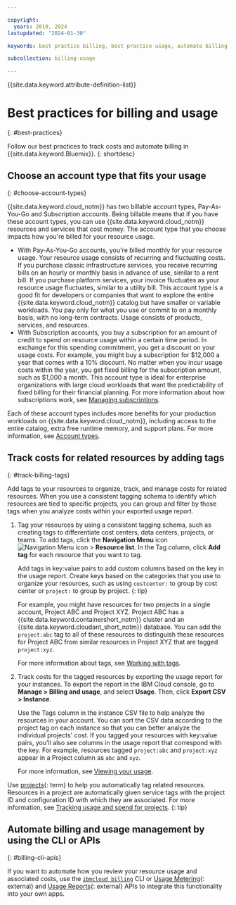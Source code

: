 ```yaml
---

copyright:
  years: 2019, 2024
lastupdated: "2024-01-30"

keywords: best practice billing, best practice usage, automate billing, track costs

subcollection: billing-usage

---
```


{{site.data.keyword.attribute-definition-list}}


# Best practices for billing and usage
{: #best-practices}

Follow our best practices to track costs and automate billing in {{site.data.keyword.Bluemix}}.
{: shortdesc}

## Choose an account type that fits your usage
{: #choose-account-types}

{{site.data.keyword.cloud_notm}} has two billable account types, Pay-As-You-Go and Subscription accounts. Being billable means that if you have these account types, you can use {{site.data.keyword.cloud_notm}} resources and services that cost money. The account type that you choose impacts how you're billed for your resource usage.
* With Pay-As-You-Go accounts, you're billed monthly for your resource usage. Your resource usage consists of recurring and fluctuating costs. If you purchase classic infrastructure services, you receive recurring bills on an hourly or monthly basis in advance of use, similar to a rent bill. If you purchase platform services, your invoice fluctuates as your resource usage fluctuates, similar to a utility bill. This account type is a good fit for developers or companies that want to explore the entire {{site.data.keyword.cloud_notm}} catalog but have smaller or variable workloads. You pay only for what you use or commit to on a monthly basis, with no long-term contracts. Usage consists of products, services, and resources.
* With Subscription accounts, you buy a subscription for an amount of credit to spend on resource usage within a certain time period. In exchange for this spending commitment, you get a discount on your usage costs. For example, you might buy a subscription for $12,000 a year that comes with a 10% discount. No matter when you incur usage costs within the year, you get fixed billing for the subscription amount, such as $1,000 a month. This account type is ideal for enterprise organizations with large cloud workloads that want the predictability of fixed billing for their financial planning. For more information about how subscriptions work, see [Managing subscriptions](/docs/billing-usage?topic=billing-usage-subscriptions).

Each of these account types includes more benefits for your production workloads on {{site.data.keyword.cloud_notm}}, including access to the entire catalog, extra free runtime memory, and support plans. For more information, see [Account types](/docs/account?topic=account-accounts).

## Track costs for related resources by adding tags
{: #track-billing-tags}

Add tags to your resources to organize, track, and manage costs for related resources. When you use a consistent tagging schema to identify which resources are tied to specific projects, you can group and filter by those tags when you analyze costs within your exported usage report.

1. Tag your resources by using a consistent tagging schema, such as creating tags to differentiate cost centers, data centers, projects, or teams. To add tags, click the **Navigation Menu** icon ![Navigation Menu icon](../icons/icon_hamburger.svg "Menu") > **Resource list**. In the Tag column, click **Add tag** for each resource that you want to tag.

   Add tags in key:value pairs to add custom columns based on the key in the usage report. Create keys based on the categories that you use to organize your resources, such as using `costcenter:` to group by cost center or `project:` to group by project.
   {: tip}

   For example, you might have resources for two projects in a single account, Project ABC and Project XYZ. Project ABC has a {{site.data.keyword.containershort_notm}} cluster and an {{site.data.keyword.cloudant_short_notm}} database. You can add the `project:abc` tag to all of these resources to distinguish these resources for Project ABC from similar resources in Project XYZ that are tagged `project:xyz`.

   For more information about tags, see [Working with tags](/docs/account?topic=account-tag).

1. Track costs for the tagged resources by exporting the usage report for your instances. To export the report in the IBM Cloud console, go to **Manage > Billing and usage**, and select **Usage**. Then, click **Export CSV > Instance**.

   Use the Tags column in the instance CSV file to help analyze the resources in your account. You can sort the CSV data according to the project tag on each instance so that you can better analyze the individual projects' cost. If you tagged your resources with key:value pairs, you'll also see columns in the usage report that correspond with the key. For example, resources tagged `project:abc` and `project:xyz` appear in a Project column as `abc` and `xyz`.

   For more information, see [Viewing your usage](/docs/billing-usage?topic=billing-usage-viewingusage).

Use [projects](#x2035151){: term} to help you automatically tag related resources. Resources in a project are automatically given service tags with the project ID and configuration ID with which they are associated. For more information, see [Tracking usage and spend for projects](/secure-enterprise?topic=secure-enterprise-project-usage-spend).
{: tip}


## Automate billing and usage management by using the CLI or APIs
{: #billing-cli-apis}

If you want to automate how you review your resource usage and associated costs, use the [`ibmcloud billing`](/docs/cli?topic=cli-ibmcloud_billing#ibmcloud_billing_org_usage) CLI or [Usage Metering](https://{DomainName}/apidocs/usage-metering){: external} and [Usage Reports](https://{DomainName}/apidocs/metering-reporting){: external} APIs to integrate this functionality into your own apps.
